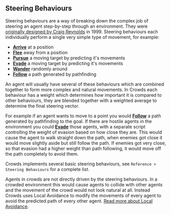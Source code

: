 ## Steering Behaviours

Steering behaviours are a way of breaking down the complex job of steering an agent step-by-step through an environment. They were [originally designed by Craig Reynolds](http://www.red3d.com/cwr/steer/gdc99/) in 1999. Steering behaviours each individually perform a single very simple type of movement, for example:

 - [**Arrive**](/Reference/MonoBehaviours/SteerForArrival) at a position
 - [**Flee**](/Reference/MonoBehaviours/SteerForFlee) away from a position
 - [**Pursue**](/Reference/MonoBehaviours/SteerForPursue) a moving target by predicting it's movements
 - [**Evade**](/Reference/MonoBehaviours/SteerForEvade) a moving target by predicting it's movements
 - [**Wander**](/Reference/Monobehaviours/SteerForWander) randomly around
 - [**Follow**](/Reference/MonoBehaviours/SteerForGoal) a path generated by pathfinding

An agent will usually have several of these behaviours which are combined together to form more complex and natural movements. In Crowds each behaviour has a weight which determines how important it is compared to other behaviours, they are blended together with a weighted average to determine the final steering vector.

For example if an agent wants to move to a point you would [**Follow**](/Reference/MonoBehaviours/SteerForGoal) a path generated by pathfinding to the goal. If there are hostile agents in the environment you could [**Evade**](/Reference/MonoBehaviours/SteerForEvade) those agents, with a separate script controlling the weight of evasion based on how close they are. This would cause the agent to walk straight down the path, when enemies got close it would move slightly aside but still follow the path. If enemies got very close, so that evasion had a higher weight than path following, it would move off the path completely to avoid them.

Crowds implements several basic steering behaviours, see `Reference > Steering Behaviours` for a complete list.

Agents in crowds are not directly driven by the steering behaviours. In a crowded environment this would cause agents to collide with other agents and the movement of the crowd would not look natural at all. Instead Crowds uses Local Avoidance to modify the movements of every agent to avoid the predicted path of every other agent. [Read more about Local Avoidance](/GettingStarted/LocalAvoidance).